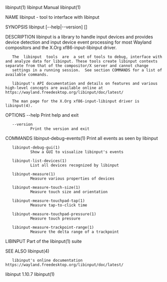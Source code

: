 libinput(1)                                                                                    libinput Manual                                                                                    libinput(1)



NAME
       libinput - tool to interface with libinput

SYNOPSIS
       libinput [--help|--version] <command> [<args>]

DESCRIPTION
       libinput is a library to handle input devices and provides device detection and input device event processing for most Wayland compositors and the X.Org xf86-input-libinput driver.

       The  libinput  tools  are  a set of tools to debug, interface with and analyze data for libinput. These tools create libinput contexts separate from that of the compositor/X server and cannot change
       settings in a running session.  See section COMMANDS for a list of available commands.

       libinput's API documentation and details on features and various high-level concepts are available online at https://wayland.freedesktop.org/libinput/doc/latest/

       The man page for the X.Org xf86-input-libinput driver is libinput(4).

OPTIONS
       --help  Print help and exit

       --version
               Print the version and exit

COMMANDS
       libinput-debug-events(1)
               Print all events as seen by libinput

       libinput-debug-gui(1)
               Show a GUI to visualize libinput's events

       libinput-list-devices(1)
               List all devices recognized by libinput

       libinput-measure(1)
               Measure various properties of devices

       libinput-measure-touch-size(1)
               Measure touch size and orientation

       libinput-measure-touchpad-tap(1)
               Measure tap-to-click time

       libinput-measure-touchpad-pressure(1)
               Measure touch pressure

       libinput-measure-trackpoint-range(1)
               Measure the delta range of a trackpoint

LIBINPUT
       Part of the libinput(1) suite

SEE ALSO
       libinput(4)

       libinput's online documentation https://wayland.freedesktop.org/libinput/doc/latest/



libinput 1.10.7                                                                                                                                                                                   libinput(1)
